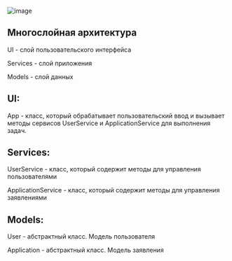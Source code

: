 ![image](https://github.com/user-attachments/assets/2211c822-135c-4734-b780-4d7776e84b75)

Многослойная архитектура
--
UI - слой пользовательского интерфейса

Services - слой приложения

Models - слой данных

UI:
--
App - класс, который обрабатывает пользовательский ввод и вызывает методы сервисов UserService и ApplicationService для выполнения задач.

Services:
--
UserService - класс, который содержит методы для управления пользователями

ApplicationService - класс, который содержит методы для управления заявлениями

Models:
--
User - абстрактный класс. Модель пользователя

Application - абстрактный класс. Модель заявления

